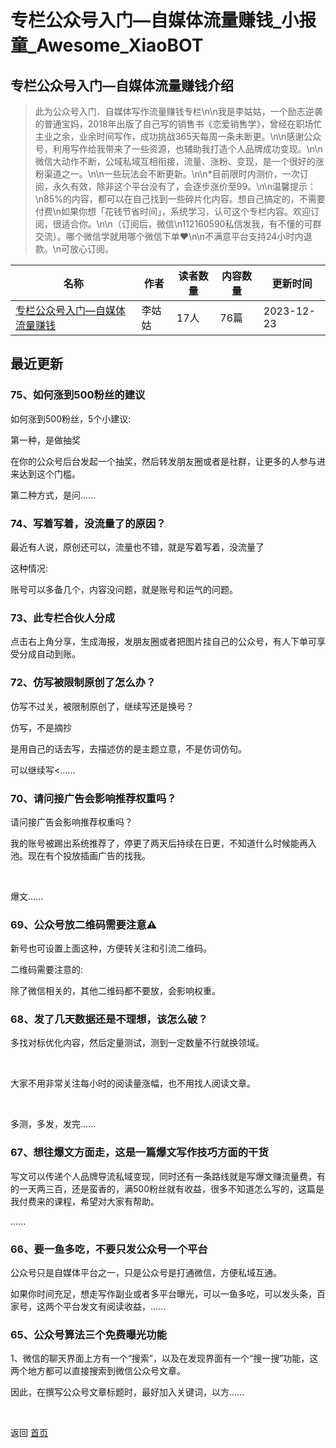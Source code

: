 # 专栏公众号入门—自媒体流量赚钱_小报童_Awesome_XiaoBOT

## 专栏公众号入门—自媒体流量赚钱介绍
> 此为公众号入门．自媒体写作流量赚钱专栏\n\n我是李姑姑，一个励志逆袭的普通宝妈，2018年出版了自己写的销售书《恋爱销售学》，曾经在职场忙主业之余，业余时间写作，成功挑战365天每周一条未断更。\n\n感谢公众号，利用写作给我带来了一些资源，也辅助我打造个人品牌成功变现。\n\n微信大动作不断，公域私域互相衔接，流量、涨粉、变现，是一个很好的涨粉渠道之一。\n\n一些玩法会不断更新。\n\n*目前限时内测价，一次订阅，永久有效，除非这个平台没有了，会逐步涨价至99。\n\n温馨提示：\n85%的内容，都可以在自己找到一些碎片化内容。想自己搞定的，不需要付费\n如果你想「花钱节省时间」，系统学习，认可这个专栏内容。欢迎订阅，很适合你。\n\n（订阅后，微信\n112160590私信发我，有不懂的可群交流）。哪个微信学就用哪个微信下单❤️\n\n不满意平台支持24小时内退款。\n可放心订阅。  
  


|名称|作者|读者数量|内容数量|更新时间|
|---|---|---|---|---|
|[专栏公众号入门—自媒体流量赚钱](https://xiaobot.net/p/20230825?refer=0b133df9-27dc-423b-8101-639049001c13)|李姑姑|17人|76篇|2023-12-23|

## 最近更新
### 75、如何涨到500粉丝的建议

如何涨到500粉丝，5个小建议:

第一种，是做抽奖

在你的公众号后台发起一个抽奖，然后转发朋友圈或者是社群，让更多的人参与进来达到这个门槛。

第二种方式，是问......

### 74、写着写着，没流量了的原因？

最近有人说，原创还可以，流量也不错，就是写着写着，没流量了

这种情况:

账号可以多备几个，内容没问题，就是账号和运气的问题。

### 73、此专栏合伙人分成

点击右上角分享，生成海报，发朋友圈或者把图片挂自己的公众号，有人下单可享受分成自动到账。

### 72、仿写被限制原创了怎么办？

仿写不过关，被限制原创了，继续写还是换号？

仿写，不是摘抄

是用自己的话去写，去描述仿的是主题立意，不是仿词仿句。

可以​继续写<......

### 70、请问接广告会影响推荐权重吗？

请问接广告会影响推荐权重吗？

我的账号被踢出系统推荐了，停更了两天后持续在日更，不知道什么时候能再入池。现在有个投放插画广告的找我。

​

​爆文......

### 69、公众号放二维码需要注意⚠️

新号也可设置上面这种，方便转关注和引流二维码。

二维码需要注意的:

除了微信相关的，其他二维码都不要放，会影响权重。

### 68、发了几天数据还是不理想，该怎么破？

多找对标优化内容，然后定量测试，测到一定数量不行就换领域。

​

​大家不用非常关注每小时的阅读量涨幅，也不用找人阅读文章。

​

​多测，多发，发完......

### 67、想往爆文方面走，这是一篇爆文写作技巧方面的干货

写文可以传递个人品牌导流私域变现，同时还有一条路线就是写爆文赚流量费，有的一天两三百，还是蛮香的，满500粉丝就有收益，很多不知道怎么写的，这篇是我付费来的课程，希望对大家有帮助。

......

### 66、要一鱼多吃，不要只发公众号一个平台

公众号只是自媒体平台之一，只是公众号是打通微信，方便私域互通。

如果你时间充足，想走写作副业或者多平台曝光，可以一鱼多吃，可以发头条，百家号，这两个平台发文有阅读收益，......

### 65、公众号算法三个免费曝光功能

1、微信的聊天界面上方有一个“搜索”，以及在发现界面有一个“搜一搜”功能，这两个地方都可以直接搜索到微信公众号文章。

因此，在撰写公众号文章标题时，最好加入关键词，以方......


<a href="https://github.com/Reno9527/awesome-xiaobot" style="color: white; text-decoration: none;">awesome-xiaobot</a>

返回 [首页](../README.md)
